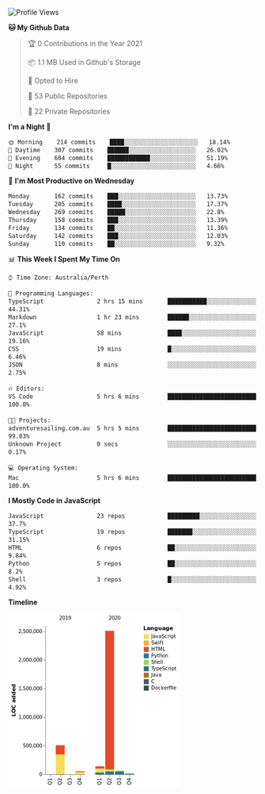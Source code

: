 <!--START_SECTION:waka-->
![Profile Views](http://img.shields.io/badge/Profile%20Views-0-blue)

**🐱 My Github Data** 

> 🏆 0 Contributions in the Year 2021
 > 
> 📦 1.1 MB Used in Github's Storage 
 > 
> 💼 Opted to Hire
 > 
> 📜 53 Public Repositories 
 > 
> 🔑 22 Private Repositories  
 > 
**I'm a Night 🦉** 

```text
🌞 Morning    214 commits    ████░░░░░░░░░░░░░░░░░░░░░   18.14% 
🌆 Daytime    307 commits    ██████░░░░░░░░░░░░░░░░░░░   26.02% 
🌃 Evening    604 commits    ████████████░░░░░░░░░░░░░   51.19% 
🌙 Night      55 commits     █░░░░░░░░░░░░░░░░░░░░░░░░   4.66%

```
📅 **I'm Most Productive on Wednesday** 

```text
Monday       162 commits    ███░░░░░░░░░░░░░░░░░░░░░░   13.73% 
Tuesday      205 commits    ████░░░░░░░░░░░░░░░░░░░░░   17.37% 
Wednesday    269 commits    █████░░░░░░░░░░░░░░░░░░░░   22.8% 
Thursday     158 commits    ███░░░░░░░░░░░░░░░░░░░░░░   13.39% 
Friday       134 commits    ██░░░░░░░░░░░░░░░░░░░░░░░   11.36% 
Saturday     142 commits    ███░░░░░░░░░░░░░░░░░░░░░░   12.03% 
Sunday       110 commits    ██░░░░░░░░░░░░░░░░░░░░░░░   9.32%

```


📊 **This Week I Spent My Time On** 

```text
⌚︎ Time Zone: Australia/Perth

💬 Programming Languages: 
TypeScript               2 hrs 15 mins       ███████████░░░░░░░░░░░░░░   44.31% 
Markdown                 1 hr 23 mins        ██████░░░░░░░░░░░░░░░░░░░   27.1% 
JavaScript               58 mins             ████░░░░░░░░░░░░░░░░░░░░░   19.16% 
CSS                      19 mins             █░░░░░░░░░░░░░░░░░░░░░░░░   6.46% 
JSON                     8 mins              ░░░░░░░░░░░░░░░░░░░░░░░░░   2.75%

🔥 Editors: 
VS Code                  5 hrs 6 mins        █████████████████████████   100.0%

🐱‍💻 Projects: 
adventuresailing.com.au  5 hrs 5 mins        █████████████████████████   99.83% 
Unknown Project          0 secs              ░░░░░░░░░░░░░░░░░░░░░░░░░   0.17%

💻 Operating System: 
Mac                      5 hrs 6 mins        █████████████████████████   100.0%

```

**I Mostly Code in JavaScript** 

```text
JavaScript               23 repos            █████████░░░░░░░░░░░░░░░░   37.7% 
TypeScript               19 repos            ███████░░░░░░░░░░░░░░░░░░   31.15% 
HTML                     6 repos             ██░░░░░░░░░░░░░░░░░░░░░░░   9.84% 
Python                   5 repos             ██░░░░░░░░░░░░░░░░░░░░░░░   8.2% 
Shell                    3 repos             █░░░░░░░░░░░░░░░░░░░░░░░░   4.92%

```


**Timeline**

![Chart not found](https://raw.githubusercontent.com/NWylynko/NWylynko/master/charts/bar_graph.png) 


<!--END_SECTION:waka-->
